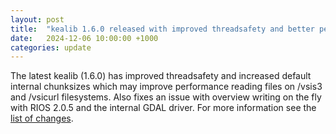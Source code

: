 ```yaml
---
layout: post
title:  "kealib 1.6.0 released with improved threadsafety and better performance on remote filesystems"
date:   2024-12-06 10:00:00 +1000
categories: update
---
```


The latest kealib (1.6.0) has improved threadsafety and increased default internal
chunksizes which may improve performance reading files on /vsis3 and /vsicurl 
filesystems.
Also fixes an issue with overview writing on the fly with RIOS 2.0.5 and the internal GDAL driver.
For more information see the [list of changes](https://github.com/ubarsc/kealib/blob/master/Changes.txt).
